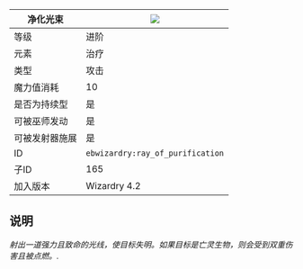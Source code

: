 | 净化光束 |![](https://github.com/Electroblob77/Wizardry/blob/1.12.2/src/main/resources/assets/ebwizardry/textures/spells/ray_of_purification.png)|
|---|---|
| 等级 | 进阶 |
| 元素| 治疗 |
| 类型 | 攻击 |
| 魔力值消耗 | 10 |
| 是否为持续型 | 是 |
| 可被巫师发动 | 是 |
| 可被发射器施展 | 是 |
| ID | `ebwizardry:ray_of_purification` |
| 子ID | 165 |
| 加入版本 | Wizardry 4.2 |
## 说明
_射出一道强力且致命的光线，使目标失明。如果目标是亡灵生物，则会受到双重伤害且被点燃。._
